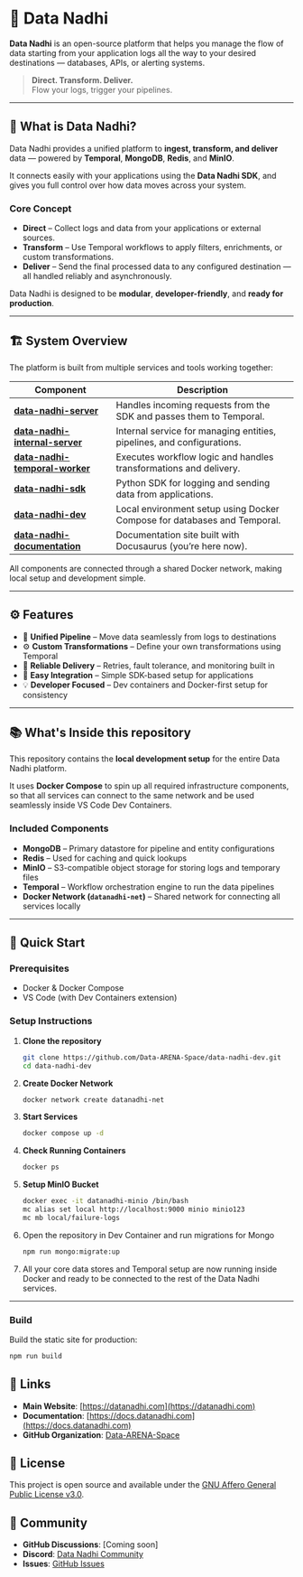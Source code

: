 # 🌊 Data Nadhi

**Data Nadhi** is an open-source platform that helps you manage the flow of data starting from your application logs all the way to your desired destinations — databases, APIs, or alerting systems.

> **Direct. Transform. Deliver.**  
> Flow your logs, trigger your pipelines.

---

## 🧠 What is Data Nadhi?

Data Nadhi provides a unified platform to **ingest, transform, and deliver** data — powered by **Temporal**, **MongoDB**, **Redis**, and **MinIO**.

It connects easily with your applications using the **Data Nadhi SDK**, and gives you full control over how data moves across your system.

### Core Concept
- **Direct** – Collect logs and data from your applications or external sources.  
- **Transform** – Use Temporal workflows to apply filters, enrichments, or custom transformations.  
- **Deliver** – Send the final processed data to any configured destination — all handled reliably and asynchronously.

Data Nadhi is designed to be **modular**, **developer-friendly**, and **ready for production**.

---

## 🏗️ System Overview

The platform is built from multiple services and tools working together:

| Component | Description |
|------------|-------------|
| [**data-nadhi-server**](https://github.com/Data-ARENA-Space/data-nadhi-server) | Handles incoming requests from the SDK and passes them to Temporal. |
| [**data-nadhi-internal-server**](https://github.com/Data-ARENA-Space/data-nadhi-internal-server) | Internal service for managing entities, pipelines, and configurations. |
| [**data-nadhi-temporal-worker**](https://github.com/Data-ARENA-Space/data-nadhi-temporal-worker) | Executes workflow logic and handles transformations and delivery. |
| [**data-nadhi-sdk**](https://github.com/Data-ARENA-Space/data-nadhi-sdk) | Python SDK for logging and sending data from applications. |
| [**data-nadhi-dev**](https://github.com/Data-ARENA-Space/data-nadhi-dev) | Local environment setup using Docker Compose for databases and Temporal. |
| [**data-nadhi-documentation**](https://github.com/Data-ARENA-Space/data-nadhi-documentation) | Documentation site built with Docusaurus (you’re here now). |

All components are connected through a shared Docker network, making local setup and development simple.

---

## ⚙️ Features

- 🧩 **Unified Pipeline** – Move data seamlessly from logs to destinations  
- ⚙️ **Custom Transformations** – Define your own transformations using Temporal  
- 🔄 **Reliable Delivery** – Retries, fault tolerance, and monitoring built in  
- 🧠 **Easy Integration** – Simple SDK-based setup for applications  
- 💡 **Developer Focused** – Dev containers and Docker-first setup for consistency  

---

## 📚 What's Inside this repository

This repository contains the **local development setup** for the entire Data Nadhi platform.

It uses **Docker Compose** to spin up all required infrastructure components, so that all services can connect to the same network and be used seamlessly inside VS Code Dev Containers.

### Included Components

- **MongoDB** – Primary datastore for pipeline and entity configurations  
- **Redis** – Used for caching and quick lookups  
- **MinIO** – S3-compatible object storage for storing logs and temporary files  
- **Temporal** – Workflow orchestration engine to run the data pipelines  
- **Docker Network (`datanadhi-net`)** – Shared network for connecting all services locally  

---

## 🚀 Quick Start

### Prerequisites

- Docker & Docker Compose  
- VS Code (with Dev Containers extension)

### Setup Instructions

1. **Clone the repository**
   ```bash
   git clone https://github.com/Data-ARENA-Space/data-nadhi-dev.git
   cd data-nadhi-dev

2. **Create Docker Network**
    ```bash
    docker network create datanadhi-net
    ```
3. **Start Services**
    ```bash
    docker compose up -d
    ```
4. **Check Running Containers**
    ```bash
    docker ps
    ```
5. **Setup MinIO Bucket**
    ```bash
    docker exec -it datanadhi-minio /bin/bash
    mc alias set local http://localhost:9000 minio minio123
    mc mb local/failure-logs
    ```
6. Open the repository in Dev Container and run migrations for Mongo
    ```bash
    npm run mongo:migrate:up
    ```
7. All your core data stores and Temporal setup are now running inside Docker and ready to be connected to the rest of the Data Nadhi services.

---

### Build

Build the static site for production:

```bash
npm run build
```

## 🔗 Links

- **Main Website**: [https://datanadhi.com](https://datanadhi.com)
- **Documentation**: [https://docs.datanadhi.com](https://docs.datanadhi.com)
- **GitHub Organization**: [Data-ARENA-Space](https://github.com/Data-ARENA-Space)

## 📄 License

This project is open source and available under the [GNU Affero General Public License v3.0](LICENSE).

## 💬 Community

- **GitHub Discussions**: [Coming soon]
- **Discord**: [Data Nadhi Community](https://discord.gg/gMwdfGfnby)
- **Issues**: [GitHub Issues](https://github.com/Data-ARENA-Space/data-nadhi-documentation/issues)
